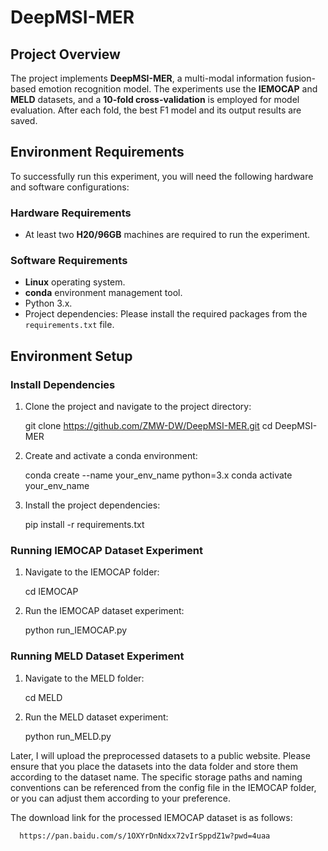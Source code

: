# DeepMSI-MER

## Project Overview

The project implements **DeepMSI-MER**, a multi-modal information fusion-based emotion recognition model. The experiments use the **IEMOCAP** and **MELD** datasets, and a **10-fold cross-validation** is employed for model evaluation. After each fold, the best F1 model and its output results are saved.

## Environment Requirements

To successfully run this experiment, you will need the following hardware and software configurations:

### Hardware Requirements
- At least two **H20/96GB** machines are required to run the experiment.

### Software Requirements
- **Linux** operating system.
- **conda** environment management tool.
- Python 3.x.
- Project dependencies: Please install the required packages from the `requirements.txt` file.

## Environment Setup

### Install Dependencies

1. Clone the project and navigate to the project directory:

      git clone https://github.com/ZMW-DW/DeepMSI-MER.git
      cd DeepMSI-MER
   
2. Create and activate a conda environment:
   
      conda create --name your_env_name python=3.x
      conda activate your_env_name

3. Install the project dependencies:

      pip install -r requirements.txt

### Running IEMOCAP Dataset Experiment

1. Navigate to the IEMOCAP folder:
   
      cd IEMOCAP
   
2. Run the IEMOCAP dataset experiment:
   
      python run_IEMOCAP.py

### Running MELD Dataset Experiment

1. Navigate to the MELD folder:
   
      cd MELD
   
2. Run the MELD dataset experiment:
   
      python run_MELD.py

Later, I will upload the preprocessed datasets to a public website. Please ensure that you place the datasets into the data folder and store them according to the dataset name. The specific storage paths and naming conventions can be referenced from the config file in the IEMOCAP folder, or you can adjust them according to your preference.


The download link for the processed IEMOCAP dataset is as follows:

      https://pan.baidu.com/s/1OXYrDnNdxx72vIrSppdZ1w?pwd=4uaa

